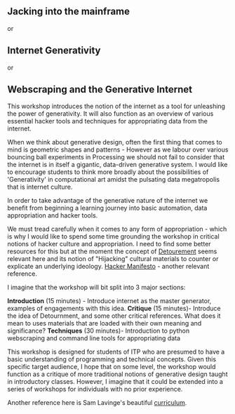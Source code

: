 ## Jacking into the mainframe
or
## Internet Generativity
or
## Webscraping and the Generative Internet


This workshop introduces the notion of the internet as a tool for unleashing the power of generativity. It will also function as an overview of various essential hacker tools and techniques for appropriating data from the internet.

When we think about generative design, often the first thing that comes to mind is geometric shapes and patterns - However as we labour over various bouncing ball experiments in Processing we should not fail to consider that the internet is in itself a gigantic, data-driven generative system. I would like to encourage students to think more broadly about the possibilities of 'Generativity' in computational art amidst the pulsating data megatropolis that is internet culture.

In order to take advantage of the generative nature of the internet we benefit from beginning a learning journey into basic automation, data appropriation and hacker tools.

We must tread carefully when it comes to any form of appropriation - which is why I would like to spend some time grounding the workshop in critical notions of hacker culture and appropriation. I need to find some better resources for this but at the moment the concept of [Detourement](https://en.wikipedia.org/wiki/D%C3%A9tournement) seems relevant here and its notion of "Hijacking" cultural materials to counter or explicate an underlying ideology. [Hacker Manifesto](http://www.neme.org/texts/hacker-manifesto) - another relevant reference.

I imagine that the workshop will bit split into 3 major sections:

**Introduction** (15 minutes) - Introduce internet as the master generator, examples of engagements with this idea.
**Critique** (15 minutes)- Introduce the idea of Detournment, and some other critical references. What does it mean to uses materials that are loaded with their own meaning and significance?
**Techniques** (30 minutes)- Introduction to python webscraping and command line tools for appropriating data

This workshop is designed for students of ITP who are presumed to have a basic understanding of programming and technical concepts. Given this specific target audience, I hope that on some level, the workshop would function as a critique of more traditional notions of generative design taught in introductory classes. However, I imagine that it could be extended into a series of workshops for individuals with no prior experience.

Another reference here is Sam Lavinge's beautiful [curriculum](https://github.com/antiboredom/detourning-the-web-2018).
